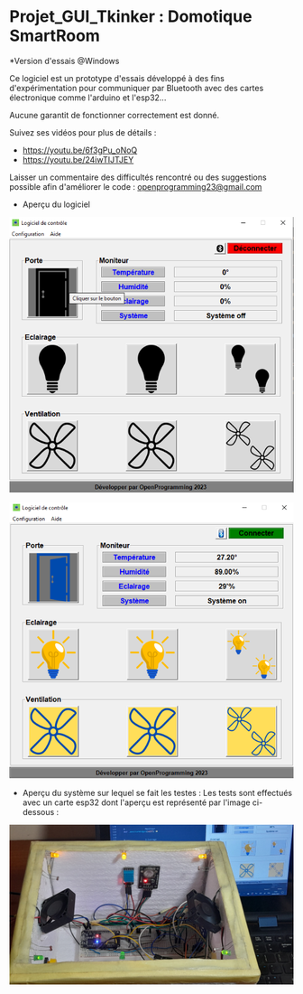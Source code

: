 # Projet_GUI_Tkinker : Domotique SmartRoom

*Version d'essais @Windows

Ce logiciel est un prototype d'essais développé à des fins d'expérimentation pour communiquer par Bluetooth avec des cartes électronique comme l'arduino et l'esp32...

Aucune garantit de fonctionner correctement est donné.  

Suivez ses vidéos pour plus de détails :
+ https://youtu.be/6f3gPu_oNoQ
+ https://youtu.be/24iwTIJTJEY

Laisser un commentaire des difficultés rencontré ou des suggestions possible afin d'améliorer le code : openprogramming23@gmail.com

* Aperçu du logiciel

![Aperçu_1_du_logiciel](image/image_1.png)

![Aperçu_2_du_logiciel](image/image_2.png)

* Aperçu du système sur lequel se fait les testes :
Les tests sont effectués avec un carte esp32 dont l'aperçu est représenté par l'image ci-dessous :

![Aperçu_du_système](image/image_3.png)
